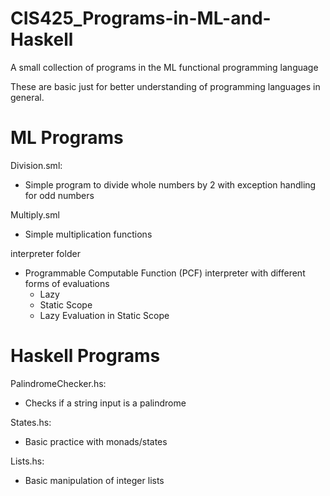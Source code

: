 # CIS425_Programs-in-ML-and-Haskell

A small collection of programs in the ML functional programming language

These are basic just for better understanding of programming languages in general.

# ML Programs

Division.sml:
- Simple program to divide whole numbers by 2 with exception handling for odd numbers

Multiply.sml
- Simple multiplication functions

interpreter folder
- Programmable Computable Function (PCF) interpreter with different forms of evaluations
    - Lazy
    - Static Scope
    - Lazy Evaluation in Static Scope

# Haskell Programs

PalindromeChecker.hs:
- Checks if a string input is a palindrome

States.hs:
- Basic practice with monads/states

Lists.hs:
- Basic manipulation of integer lists

